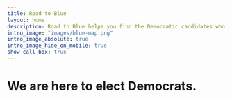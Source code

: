 ```yaml
---
title: Road to Blue
layout: home
description: Road to Blue helps you find the Democratic candidates who best fit your values
intro_image: "images/blue-map.png"
intro_image_absolute: true
intro_image_hide_on_mobile: true
show_call_box: true
---
```


# We are here to elect Democrats.
